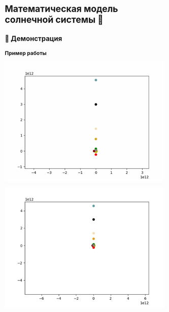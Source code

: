 # Математическая модель солнечной системы 🚀

## 🎥 Демонстрация

### Пример работы
![Демо GIF 1](solarsys10.gif)  

![Демо GIF 1](solarsys88.gif)  

